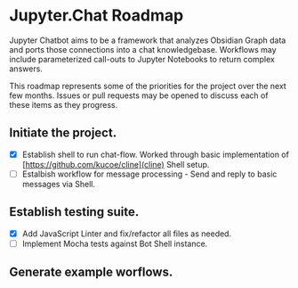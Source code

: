 # Jupyter.Chat Roadmap

Jupyter Chatbot aims to be a framework that analyzes Obsidian Graph data and ports those connections into a chat knowledgebase. Workflows may include parameterized call-outs to Jupyter Notebooks to return complex answers.

This roadmap represents some of the priorities for the project over the next few months. Issues or pull requests may be opened to discuss each of these items as they progress.

## Initiate the project.
- [x] Establish shell to run chat-flow.
  Worked through basic implementation of [https://github.com/kucoe/cline](cline) Shell setup.
- [ ] Estalbish workflow for message processing - Send and reply to basic messages via Shell.

## Establish testing suite.
- [x] Add JavaScript Linter and fix/refactor all files as needed.
- [ ] Implement Mocha tests against Bot Shell instance.

## Generate example worflows.

